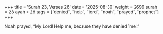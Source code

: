+++
title = 'Surah 23, Verses 26'
date = '2025-08-30'
weight = 2699
surah = 23
ayah = 26
tags = ["denied", "help", "lord", "noah", "prayed", "prophet"]
+++

Noah prayed, “My Lord! Help me, because they have denied ˹me˺.”